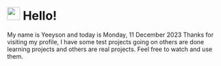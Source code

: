  <h1>
    <img src="https://emojis.slackmojis.com/emojis/images/1643510097/45343/hi.gif?1643510097" width="30"/> 
    Hello!
 </h1>
 <p>
    My name is Yeeyson and today is Monday, 11 December 2023
    Thanks for visiting my profile, I have some test projects going on others are done learning projects and others are real projects.
    Feel free to watch and use them.
 </p>